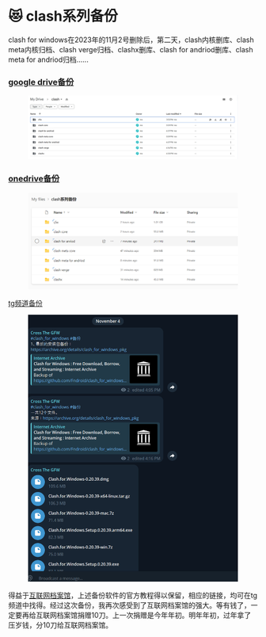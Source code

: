 # 😻 clash系列备份

clash for windows在2023年的11月2号删除后，第二天，clash内核删库、clash meta内核归档、clash verge归档、clashx删库、clash for andriod删库、clash meta for andriod归档......

### [google drive备份](https://drive.google.com/drive/folders/1iAXVXOSYvWlGM4Hod2nlyNwCxmnBjqAb?usp=sharing)

<figure><img src=".gitbook/assets/image.png" alt=""><figcaption></figcaption></figure>

### [onedrive备份](https://1drv.ms/f/s!AkOlsYD5Bd9Nklmj0oTmMX3C1ggS?e=g5Za5F)

<figure><img src=".gitbook/assets/image (1).png" alt=""><figcaption></figcaption></figure>

[tg频道备份](https://t.me/crossthegfw)

<figure><img src=".gitbook/assets/image (2).png" alt=""><figcaption></figcaption></figure>

得益于[互联网档案馆](https://archive.org)，上述备份软件的官方教程得以保留，相应的链接，均可在tg频道中找得。经过这次备份，我再次感受到了互联网档案馆的强大。等有钱了，一定要再给互联网档案馆捐赠10刀。上一次捐赠是今年年初。明年年初，过年拿了压岁钱，分10刀给互联网档案馆。
